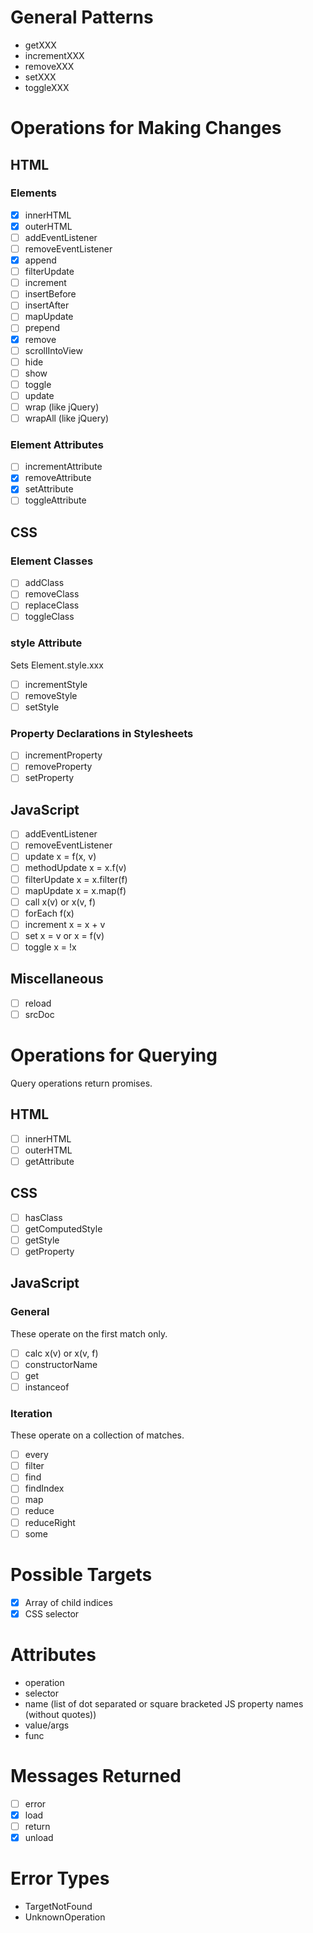 # General Patterns
- getXXX
- incrementXXX
- removeXXX
- setXXX
- toggleXXX

# Operations for Making Changes
## HTML
### Elements
- [x] innerHTML
- [x] outerHTML
- [ ] addEventListener
- [ ] removeEventListener
- [x] append
- [ ] filterUpdate
- [ ] increment
- [ ] insertBefore
- [ ] insertAfter
- [ ] mapUpdate
- [ ] prepend
- [x] remove
- [ ] scrollIntoView
- [ ] hide
- [ ] show
- [ ] toggle
- [ ] update
- [ ] wrap (like jQuery)
- [ ] wrapAll (like jQuery)

### Element Attributes
- [ ] incrementAttribute
- [x] removeAttribute
- [x] setAttribute
- [ ] toggleAttribute

## CSS
### Element Classes
- [ ] addClass
- [ ] removeClass
- [ ] replaceClass
- [ ] toggleClass

### style Attribute
Sets Element.style.xxx
- [ ] incrementStyle
- [ ] removeStyle
- [ ] setStyle

### Property Declarations in Stylesheets
- [ ] incrementProperty
- [ ] removeProperty
- [ ] setProperty

## JavaScript
- [ ] addEventListener
- [ ] removeEventListener
- [ ] update	x = f(x, v)
- [ ] methodUpdate	x = x.f(v)
- [ ] filterUpdate	x = x.filter(f)
- [ ] mapUpdate	x = x.map(f)
- [ ] call		x(v) or x(v, f)
- [ ] forEach	f(x)
- [ ] increment	x = x + v
- [ ] set		x = v or x = f(v)
- [ ] toggle	x = !x

## Miscellaneous
- [ ] reload
- [ ] srcDoc

# Operations for Querying
Query operations return promises.

## HTML
- [ ] innerHTML
- [ ] outerHTML
- [ ] getAttribute

## CSS
- [ ] hasClass
- [ ] getComputedStyle
- [ ] getStyle
- [ ] getProperty

## JavaScript
### General
These operate on the first match only.
- [ ] calc	x(v) or x(v, f)
- [ ] constructorName
- [ ] get
- [ ] instanceof

### Iteration
These operate on a collection of matches.
- [ ] every
- [ ] filter
- [ ] find
- [ ] findIndex
- [ ] map
- [ ] reduce
- [ ] reduceRight
- [ ] some

# Possible Targets
- [x] Array of child indices
- [x] CSS selector

# Attributes
- operation
- selector
- name (list of dot separated or square bracketed JS property names (without quotes))
- value/args
- func

# Messages Returned
- [ ] error
- [x] load
- [ ] return
- [x] unload

# Error Types
- TargetNotFound
- UnknownOperation

